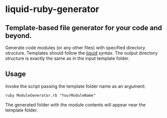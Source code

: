 # liquid-ruby-generator

## Template-based file generator for your code and beyond.

Generate code modules (or any other files) with specified directory structure. Templates should follow the [liquid](https://github.com/Shopify/liquid) syntax. The output directory structure is exactly the same as in the input template folder.

## Usage

Invoke the script passing the template folder name as an argument:

```
ruby ModuleGenerator.rb "YourModuleName"
```

The generated folder with the module contents will appear near the template folder.

